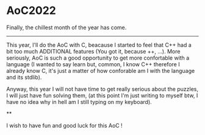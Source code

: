 # AoC2022

Finally, the chillest month of the year has come.

***

This year, I'll do the AoC with C, beacause I started to feel that C++ had a bit too much ADDITIONAL features (You got it, because ++, ...).
More seriously, AoC is such a good opportunity to get more confortable with a language
(I wanted to say learn but, common, I know C++ therefore I already know C, it's just a matter of how conforable am I with the language and its stdlib).

Anyway, this year I will not have time to get really serious about the puzzles, I will just have fun solving them,
(at this point I'm just writing to myself btw, I have no idea why in hell am I still typing on my keyboard).

**

I wish to have fun and good luck for this AoC !
